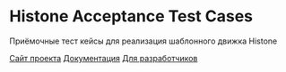 Histone Acceptance Test Cases
=============================

Приёмочные тест кейсы для реализация шаблонного движка Histone

[Сайт проекта](http://weblab.megafon.ru/histone/)
[Документация](http://weblab.megafon.ru/histone/documentation.html)
[Для разработчиков](http://weblab.megafon.ru/histone/contributers.html#Tests)